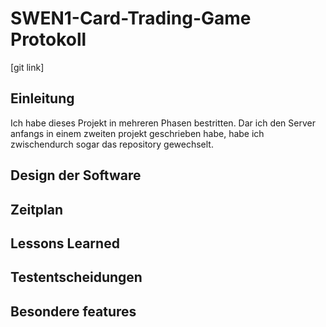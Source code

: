 # SWEN1-Card-Trading-Game Protokoll

[git link]

## Einleitung
Ich habe dieses Projekt in mehreren Phasen bestritten. Dar ich den Server anfangs in einem zweiten projekt geschrieben habe, habe ich zwischendurch sogar das repository gewechselt.

## Design der Software


## Zeitplan


## Lessons Learned


## Testentscheidungen


## Besondere features